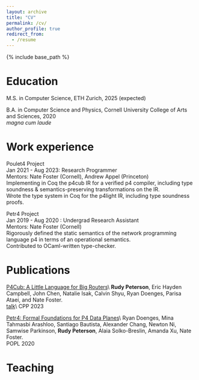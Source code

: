 ```yaml
---
layout: archive
title: "CV"
permalink: /cv/
author_profile: true
redirect_from:
  - /resume
---
```


{% include base_path %}

Education
======
M.S. in Computer Science, ETH Zurich, 2025 (expected)

B.A. in Computer Science and Physics, Cornell University College of Arts and Sciences, 2020\
_magna cum laude_

Work experience
======
Poulet4 Project\
Jan 2021 - Aug 2023: Research Programmer\
Mentors: Nate Foster (Cornell), Andrew Appel (Princeton)\
Implementing in Coq the p4cub IR for a verified p4 compiler, including type soundness & semantics-preserving transformations on the IR.\
Wrote the type system in Coq for the p4light IR, including type soundness proofs.

Petr4 Project\
Jan 2019 - Aug 2020 : Undergrad Research Assistant\
Mentors: Nate Foster (Cornell)\
Rigorously defined the static semantics of the network programming language p4 in terms of an operational semantics.\
Contributed to OCaml-written type-checker.

<!--

Skills
======
* Skill 1
* Skill 2
  * Sub-skill 2.1
  * Sub-skill 2.2
  * Sub-skill 2.3
* Skill 3

-->

Publications
======
[P4Cub: A Little Language for Big Routers]("https://dl.acm.org/doi/abs/10.1145/3573105.3575670")\
**Rudy Peterson**, Eric Hayden Campbell, John Chen, Natalie Isak, Calvin Shyu, Ryan Doenges, Parisa Ataei, and Nate Foster.\
[talk]("https://www.youtube.com/watch?v=GIzthatfKWk&list=PLyrlk8Xaylp6EB6XceHKB-UKBfmYYJAbH&index=10")\
CPP 2023

[Petr4: Formal Foundations for P4 Data Planes]("https://arxiv.org/abs/2011.05948")\
Ryan Doenges, Mina Tahmasbi Arashloo, Santiago Bautista, Alexander Chang, Newton Ni, Samwise Parkinson, <b>Rudy Peterson</b>, Alaia Solko-Breslin, Amanda Xu, Nate Foster.\
POPL 2020

Teaching
======
